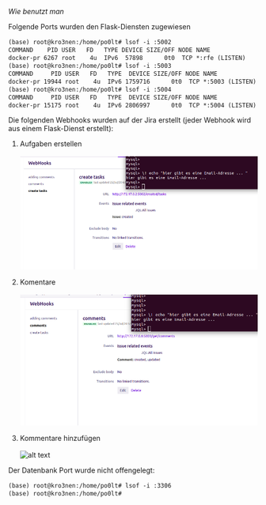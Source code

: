 <i> Wie benutzt man </i>

Folgende Ports wurden den Flask-Diensten zugewiesen 

```
(base) root@kro3nen:/home/po0lt# lsof -i :5002
COMMAND    PID USER   FD   TYPE DEVICE SIZE/OFF NODE NAME
docker-pr 6267 root    4u  IPv6  57898      0t0  TCP *:rfe (LISTEN)
(base) root@kro3nen:/home/po0lt# lsof -i :5003
COMMAND     PID USER   FD   TYPE  DEVICE SIZE/OFF NODE NAME
docker-pr 19944 root    4u  IPv6 1759716      0t0  TCP *:5003 (LISTEN)
(base) root@kro3nen:/home/po0lt# lsof -i :5004
COMMAND     PID USER   FD   TYPE  DEVICE SIZE/OFF NODE NAME
docker-pr 15175 root    4u  IPv6 2806997      0t0  TCP *:5004 (LISTEN)

```


Die folgenden Webhooks wurden auf der Jira erstellt (jeder Webhook wird aus einem Flask-Dienst erstellt):

1. Aufgaben erstellen
<br></br>
![alt text](https://raw.githubusercontent.com/kroen3n/Jira-TheHive4-integration-/master/deutsche_D0k/pics/Aufgaben_erstellen.png)

2. Komentare 
<br></br>
![alt text](https://raw.githubusercontent.com/kroen3n/Jira-TheHive4-integration-/master/deutsche_D0k/pics/Komentare.png)

3. Kommentare hinzufügen
<br></br>
![alt text](https://raw.githubusercontent.com/kroen3n/Jira-TheHive4-integration-/master/deutsche_D0k/pics/Kommentare_hinzufügen.png)


Der Datenbank Port wurde nicht offengelegt:

```
(base) root@kro3nen:/home/po0lt# lsof -i :3306
(base) root@kro3nen:/home/po0lt#
```


